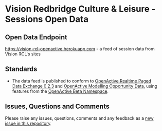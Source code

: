 # Vision Redbridge Culture & Leisure -  Sessions Open Data

## Open Data Endpoint
https://vision-rcl-openactive.herokuapp.com - a feed of session data from Vision RCL's sites

## Standards
- The data feed is published to conform to [OpenActive Realtime Paged Data Exchange 0.2.3](https://www.openactive.io/realtime-paged-data-exchange/0.2.3/) and [OpenActive Modelling Opportunity Data](https://www.openactive.io/modelling-opportunity-data/), using features from the [OpenActive Beta Namespace](https://www.openactive.io/ns-beta/).

## Issues, Questions and Comments
Please raise any issues, questions, comments and any feedback as a [new issue in this repository](https://github.com/VisionRCL/opendata/issues).
